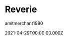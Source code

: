 ---
title: Reverie
github: https://github.com/amitmerchant1990/reverie
demo: https://reverie.pages.dev/
license: MIT
author: amitmerchant1990
author_link: ''
author_twitter: amit_merchant
date: 2021-04-29T00:00:00.000Z
ssg:
  - Jekyll
cms: null
css: null
archetype:
  - Blog
description: >-
  Reverie is a Jekyll-powered theme that is simple and opinionated. It's
  actually a fork of Jekyll-now with some additional features.
draft: false
publish_date: '2019-02-12T19:00:55Z'
update_date: '2022-02-21T10:25:57Z'
github_star: 616
github_fork: 492
---